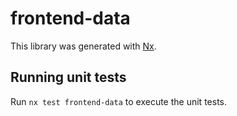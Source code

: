 # frontend-data

This library was generated with [Nx](https://nx.dev).

## Running unit tests

Run `nx test frontend-data` to execute the unit tests.
